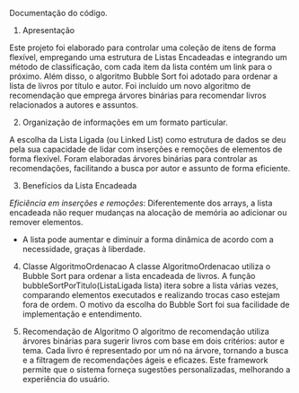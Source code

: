 Documentação do código.

1. Apresentação

Este projeto foi elaborado para controlar uma coleção de itens de forma flexível, empregando uma estrutura de Listas Encadeadas e integrando um método de classificação, com cada item da lista contém um link para o próximo. Além disso, o algoritmo Bubble Sort foi adotado para ordenar a lista de livros por título e autor. Foi incluído um novo algoritmo de recomendação que emprega árvores binárias para recomendar livros relacionados a autores e assuntos.

2. Organização de informações em um formato particular.

A escolha da Lista Ligada (ou Linked List) como estrutura de dados se deu pela sua capacidade de lidar com inserções e remoções de elementos de forma flexível. Foram elaboradas árvores binárias para controlar as recomendações, facilitando a busca por autor e assunto de forma eficiente.

 3. Benefícios da Lista Encadeada

*Eficiência em inserções e remoções*: Diferentemente dos arrays, a lista encadeada não requer mudanças na alocação de memória ao adicionar ou remover elementos.

- A lista pode aumentar e diminuir a forma dinâmica de acordo com a necessidade, graças à liberdade.

4. Classe AlgoritmoOrdenacao
A classe AlgoritmoOrdenacao utiliza o Bubble Sort para ordenar a lista encadeada de livros. A função bubbleSortPorTitulo(ListaLigada lista) itera sobre a lista várias vezes, comparando elementos executados e realizando trocas caso estejam fora de ordem. O motivo da escolha do Bubble Sort foi sua facilidade de implementação e entendimento.

5. Recomendação de Algoritmo
O algoritmo de recomendação utiliza árvores binárias para sugerir livros com base em dois critérios: autor e tema. Cada livro é representado por um nó na árvore, tornando a busca e a filtragem de recomendações ágeis e eficazes. Este framework permite que o sistema forneça sugestões personalizadas, melhorando a experiência do usuário.
